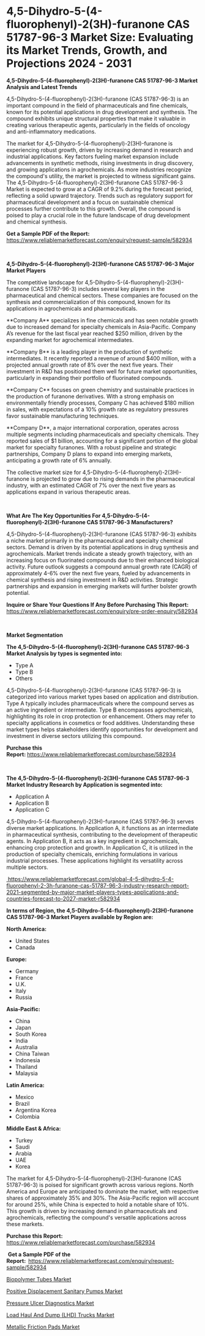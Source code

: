 <p><h1>4,5-Dihydro-5-(4-fluorophenyl)-2(3H)-furanone CAS 51787-96-3 Market Size: Evaluating its Market Trends, Growth, and Projections 2024 - 2031</h1></p><p><strong>4,5-Dihydro-5-(4-fluorophenyl)-2(3H)-furanone CAS 51787-96-3 Market Analysis and Latest Trends</strong></p>
<p><p>4,5-Dihydro-5-(4-fluorophenyl)-2(3H)-furanone (CAS 51787-96-3) is an important compound in the field of pharmaceuticals and fine chemicals, known for its potential applications in drug development and synthesis. The compound exhibits unique structural properties that make it valuable in creating various therapeutic agents, particularly in the fields of oncology and anti-inflammatory medications.</p><p>The market for 4,5-Dihydro-5-(4-fluorophenyl)-2(3H)-furanone is experiencing robust growth, driven by increasing demand in research and industrial applications. Key factors fueling market expansion include advancements in synthetic methods, rising investments in drug discovery, and growing applications in agrochemicals. As more industries recognize the compound's utility, the market is projected to witness significant gains. The 4,5-Dihydro-5-(4-fluorophenyl)-2(3H)-furanone CAS 51787-96-3 Market is expected to grow at a CAGR of 9.2% during the forecast period, reflecting a solid upward trajectory. Trends such as regulatory support for pharmaceutical development and a focus on sustainable chemical processes further contribute to this growth. Overall, the compound is poised to play a crucial role in the future landscape of drug development and chemical synthesis.</p></p>
<p><strong>Get a Sample PDF of the Report:&nbsp;</strong> <a href="https://www.reliablemarketforecast.com/enquiry/request-sample/582934?utm_campaign=1159&utm_medium=2&utm_source=Github&utm_content=ia&utm_term=12102024&utm_id=45-dihydro-5-4-fluorophenyl-23h-furanone-cas-51787-96-3">https://www.reliablemarketforecast.com/enquiry/request-sample/582934</a></p>
<p>&nbsp;</p>
<p><strong>4,5-Dihydro-5-(4-fluorophenyl)-2(3H)-furanone CAS 51787-96-3 Major Market Players</strong></p>
<p><p>The competitive landscape for 4,5-Dihydro-5-(4-fluorophenyl)-2(3H)-furanone (CAS 51787-96-3) includes several key players in the pharmaceutical and chemical sectors. These companies are focused on the synthesis and commercialization of this compound, known for its applications in agrochemicals and pharmaceuticals.</p><p>**Company A** specializes in fine chemicals and has seen notable growth due to increased demand for specialty chemicals in Asia-Pacific. Company A’s revenue for the last fiscal year reached $250 million, driven by the expanding market for agrochemical intermediates.</p><p>**Company B** is a leading player in the production of synthetic intermediates. It recently reported a revenue of around $400 million, with a projected annual growth rate of 8% over the next five years. Their investment in R&D has positioned them well for future market opportunities, particularly in expanding their portfolio of fluorinated compounds.</p><p>**Company C** focuses on green chemistry and sustainable practices in the production of furanone derivatives. With a strong emphasis on environmentally friendly processes, Company C has achieved $180 million in sales, with expectations of a 10% growth rate as regulatory pressures favor sustainable manufacturing techniques.</p><p>**Company D**, a major international corporation, operates across multiple segments including pharmaceuticals and specialty chemicals. They reported sales of $1 billion, accounting for a significant portion of the global market for specialty furanones. With a robust pipeline and strategic partnerships, Company D plans to expand into emerging markets, anticipating a growth rate of 6% annually.</p><p>The collective market size for 4,5-Dihydro-5-(4-fluorophenyl)-2(3H)-furanone is projected to grow due to rising demands in the pharmaceutical industry, with an estimated CAGR of 7% over the next five years as applications expand in various therapeutic areas.</p></p>
<p>&nbsp;</p>
<p><strong>What Are The Key Opportunities For 4,5-Dihydro-5-(4-fluorophenyl)-2(3H)-furanone CAS 51787-96-3 Manufacturers?</strong></p>
<p><p>4,5-Dihydro-5-(4-fluorophenyl)-2(3H)-furanone (CAS 51787-96-3) exhibits a niche market primarily in the pharmaceutical and specialty chemical sectors. Demand is driven by its potential applications in drug synthesis and agrochemicals. Market trends indicate a steady growth trajectory, with an increasing focus on fluorinated compounds due to their enhanced biological activity. Future outlook suggests a compound annual growth rate (CAGR) of approximately 4-6% over the next five years, fueled by advancements in chemical synthesis and rising investment in R&D activities. Strategic partnerships and expansion in emerging markets will further bolster growth potential.</p></p>
<p><strong>Inquire or Share Your Questions If Any Before Purchasing This Report:</strong> <a href="https://www.reliablemarketforecast.com/enquiry/pre-order-enquiry/582934?utm_campaign=1159&utm_medium=2&utm_source=Github&utm_content=ia&utm_term=12102024&utm_id=45-dihydro-5-4-fluorophenyl-23h-furanone-cas-51787-96-3">https://www.reliablemarketforecast.com/enquiry/pre-order-enquiry/582934</a></p>
<p>&nbsp;</p>
<p><strong>Market Segmentation</strong></p>
<p><strong>The 4,5-Dihydro-5-(4-fluorophenyl)-2(3H)-furanone CAS 51787-96-3 Market Analysis by types is segmented into:</strong></p>
<p><ul><li>Type A</li><li>Type B</li><li>Others</li></ul></p>
<p><p>4,5-Dihydro-5-(4-fluorophenyl)-2(3H)-furanone (CAS 51787-96-3) is categorized into various market types based on application and distribution. Type A typically includes pharmaceuticals where the compound serves as an active ingredient or intermediate. Type B encompasses agrochemicals, highlighting its role in crop protection or enhancement. Others may refer to specialty applications in cosmetics or food additives. Understanding these market types helps stakeholders identify opportunities for development and investment in diverse sectors utilizing this compound.</p></p>
<p><strong>Purchase this Report:&nbsp;</strong><a href="https://www.reliablemarketforecast.com/purchase/582934?utm_campaign=1159&utm_medium=2&utm_source=Github&utm_content=ia&utm_term=12102024&utm_id=45-dihydro-5-4-fluorophenyl-23h-furanone-cas-51787-96-3">https://www.reliablemarketforecast.com/purchase/582934</a></p>
<p>&nbsp;</p>
<p><strong>The 4,5-Dihydro-5-(4-fluorophenyl)-2(3H)-furanone CAS 51787-96-3 Market Industry Research by Application is segmented into:</strong></p>
<p><ul><li>Application A</li><li>Application B</li><li>Application C</li></ul></p>
<p><p>4,5-Dihydro-5-(4-fluorophenyl)-2(3H)-furanone (CAS 51787-96-3) serves diverse market applications. In Application A, it functions as an intermediate in pharmaceutical synthesis, contributing to the development of therapeutic agents. In Application B, it acts as a key ingredient in agrochemicals, enhancing crop protection and growth. In Application C, it is utilized in the production of specialty chemicals, enriching formulations in various industrial processes. These applications highlight its versatility across multiple sectors.</p></p>
<p><a href="https://www.reliablemarketforecast.com/global-4-5-dihydro-5-4-fluorophenyl-2-3h-furanone-cas-51787-96-3-industry-research-report-2021-segmented-by-major-market-players-types-applications-and-countries-forecast-to-2027-market-r582934?utm_campaign=1159&utm_medium=2&utm_source=Github&utm_content=ia&utm_term=12102024&utm_id=45-dihydro-5-4-fluorophenyl-23h-furanone-cas-51787-96-3">&nbsp;https://www.reliablemarketforecast.com/global-4-5-dihydro-5-4-fluorophenyl-2-3h-furanone-cas-51787-96-3-industry-research-report-2021-segmented-by-major-market-players-types-applications-and-countries-forecast-to-2027-market-r582934</a></p>
<p><strong>In terms of Region, the 4,5-Dihydro-5-(4-fluorophenyl)-2(3H)-furanone CAS 51787-96-3 Market Players available by Region are:</strong></p>
<p>
    <p> <strong> North America: </strong>
        <ul>
            <li>United States</li>
            <li>Canada</li>
        </ul>
        </p> 
    <p> <strong> Europe: </strong>
        <ul>
            <li>Germany</li>
            <li>France</li>
            <li>U.K.</li>
            <li>Italy</li>
            <li>Russia</li>
        </ul>
        </p> 
    <p> <strong> Asia-Pacific: </strong>
        <ul>
            <li>China</li>
            <li>Japan</li>
            <li>South Korea</li>
            <li>India</li>
            <li>Australia</li>
            <li>China Taiwan</li>
            <li>Indonesia</li>
            <li>Thailand</li>
            <li>Malaysia</li>
        </ul>
        </p> 
    <p> <strong> Latin America: </strong>
        <ul>
            <li>Mexico</li>
            <li>Brazil</li>
            <li>Argentina Korea</li>
            <li>Colombia</li>
        </ul>
        </p> 
    <p> <strong> Middle East & Africa: </strong>
        <ul>
            <li>Turkey</li>
            <li>Saudi</li>
            <li>Arabia</li>
            <li>UAE</li>
            <li>Korea</li>
        </ul>
    </p>
    </p>
<p><p>The market for 4,5-Dihydro-5-(4-fluorophenyl)-2(3H)-furanone (CAS 51787-96-3) is poised for significant growth across various regions. North America and Europe are anticipated to dominate the market, with respective shares of approximately 35% and 30%. The Asia-Pacific region will account for around 25%, while China is expected to hold a notable share of 10%. This growth is driven by increasing demand in pharmaceuticals and agrochemicals, reflecting the compound's versatile applications across these markets.</p></p>
<p><strong>Purchase this Report: </strong><a href="https://www.reliablemarketforecast.com/purchase/582934?utm_campaign=1159&utm_medium=2&utm_source=Github&utm_content=ia&utm_term=12102024&utm_id=45-dihydro-5-4-fluorophenyl-23h-furanone-cas-51787-96-3">https://www.reliablemarketforecast.com/purchase/582934</a></p>
<p>&nbsp;<strong>Get a Sample PDF of the Report:&nbsp;&nbsp;</strong><a href="https://www.reliablemarketforecast.com/enquiry/request-sample/582934?utm_campaign=1159&utm_medium=2&utm_source=Github&utm_content=ia&utm_term=12102024&utm_id=45-dihydro-5-4-fluorophenyl-23h-furanone-cas-51787-96-3">https://www.reliablemarketforecast.com/enquiry/request-sample/582934</a></p>
<p><strong></strong></p>
<p><p><a href="https://www.linkedin.com/pulse/investment-opportunities-biopolymer-tubes-sector-risk-analysis-ozuwc?utm_campaign=1159&utm_medium=2&utm_source=Github&utm_content=ia&utm_term=12102024&utm_id=45-dihydro-5-4-fluorophenyl-23h-furanone-cas-51787-96-3">Biopolymer Tubes Market</a></p><p><a href="https://github.com/KamrulHadi87/Market-Research-Report-List-1/blob/main/positive-displacement-sanitary-pumps-market.md?utm_campaign=1159&utm_medium=2&utm_source=Github&utm_content=ia&utm_term=12102024&utm_id=45-dihydro-5-4-fluorophenyl-23h-furanone-cas-51787-96-3">Positive Displacement Sanitary Pumps Market</a></p><p><a href="https://www.linkedin.com/pulse/global-pressure-ulcer-diagnostics-market-size-expected-experience-udzrc?utm_campaign=1159&utm_medium=2&utm_source=Github&utm_content=ia&utm_term=12102024&utm_id=45-dihydro-5-4-fluorophenyl-23h-furanone-cas-51787-96-3">Pressure Ulcer Diagnostics Market</a></p><p><a href="https://github.com/ChiragRp1/Market-Research-Report-List-6/blob/main/load-haul-and-dump-lhd-trucks-market.md?utm_campaign=1159&utm_medium=2&utm_source=Github&utm_content=ia&utm_term=12102024&utm_id=45-dihydro-5-4-fluorophenyl-23h-furanone-cas-51787-96-3">Load Haul And Dump (LHD) Trucks Market</a></p><p><a href="https://www.linkedin.com/pulse/pioneering-growth-analyzing-global-metallic-friction-pads-jcpje?utm_campaign=1159&utm_medium=2&utm_source=Github&utm_content=ia&utm_term=12102024&utm_id=45-dihydro-5-4-fluorophenyl-23h-furanone-cas-51787-96-3">Metallic Friction Pads Market</a></p></p>